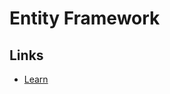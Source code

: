 # Entity Framework

<!--
https://dev.to/prisma/database-migrations-for-net-and-entity-framework-with-prisma-49e0

Plain OLD CLR Object (POCO)
-->

## Links

- [Learn](https://learn.microsoft.com/ef/)
